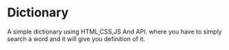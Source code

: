 # Dictionary
A simple dictionary using HTML,CSS,JS And API. where you have to simply search a word and it will give you definition of it.

